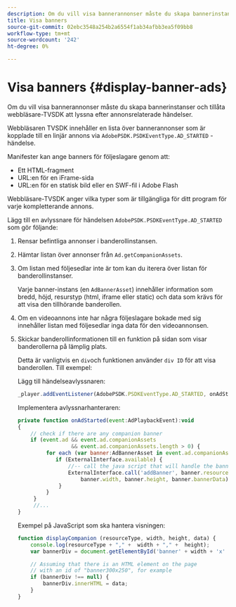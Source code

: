 ```yaml
---
description: Om du vill visa bannerannonser måste du skapa bannerinstanser och tillåta webbläsare-TVSDK att lyssna efter annonsrelaterade händelser.
title: Visa banners
source-git-commit: 02ebc3548a254b2a6554f1ab34afbb3ea5f09bb8
workflow-type: tm+mt
source-wordcount: '242'
ht-degree: 0%

---
```


# Visa banners {#display-banner-ads}

Om du vill visa bannerannonser måste du skapa bannerinstanser och tillåta webbläsare-TVSDK att lyssna efter annonsrelaterade händelser.

Webbläsaren TVSDK innehåller en lista över bannerannonser som är kopplade till en linjär annons via `AdobePSDK.PSDKEventType.AD_STARTED` -händelse.

Manifester kan ange banners för följeslagare genom att:

* Ett HTML-fragment
* URL:en för en iFrame-sida
* URL:en för en statisk bild eller en SWF-fil i Adobe Flash

Webbläsare-TVSDK anger vilka typer som är tillgängliga för ditt program för varje kompletterande annons.

Lägg till en avlyssnare för händelsen `AdobePSDK.PSDKEventType.AD_STARTED` som gör följande:
1. Rensar befintliga annonser i banderollinstansen.
1. Hämtar listan över annonser från `Ad.getCompanionAssets`.
1. Om listan med följesedlar inte är tom kan du iterera över listan för banderollinstanser.

   Varje banner-instans (en `AdBannerAsset`) innehåller information som bredd, höjd, resurstyp (html, iframe eller static) och data som krävs för att visa den tillhörande banderollen.
1. Om en videoannons inte har några följeslagare bokade med sig innehåller listan med följesedlar inga data för den videoannonsen.
1. Skickar banderollinformationen till en funktion på sidan som visar banderollerna på lämplig plats.

   Detta är vanligtvis en `div`och funktionen använder `div ID` för att visa banderollen. Till exempel:

   Lägg till händelseavlyssnaren:

   ```js
   _player.addEventListener(AdobePSDK.PSDKEventType.AD_STARTED, onAdStarted);
   ```

   Implementera avlyssnarhanteraren:

   ```js
   private function onAdStarted(event:AdPlaybackEvent):void 
   { 
       // check if there are any companion banner 
       if (event.ad && event.ad.companionAssets  
                    && event.ad.companionAssets.length > 0) { 
            for each (var banner:AdBannerAsset in event.ad.companionAssets) { 
               if (ExternalInterface.available) { 
                   //-- call the java script that will handle the banner display. 
                   ExternalInterface.call('addBanner', banner.resourceType,  
                       banner.width, banner.height, banner.bannerData); 
                } 
            } 
        }  
        //...        
   }
   ```

   Exempel på JavaScript som ska hantera visningen:

   ```js
   function displayCompanion (resourceType, width, height, data) { 
       console.log(resourceType + "," +  width + "," +  height); 
       var bannerDiv = document.getElementById('banner' + width + 'x' + height);  
   
       // Assuming that there is an HTML element on the page  
       // with an id of "banner300x250", for example 
       if (bannerDiv !== null) { 
           bannerDiv.innerHTML = data; 
       } 
   }
   ```
